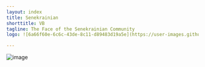 ```yaml
---
layout: index
title: Senekrainian
shorttitle: VB
tagline: The Face of the Senekrainian Community
logo: ![6a66f60e-6c6c-43de-8c11-d89483d19a5e](https://user-images.githubusercontent.com/52472274/60607957-4891ae80-9d8c-11e9-9ce6-3d2c6c4f0761.jpg)

---
```


![image](https://user-images.githubusercontent.com/52472274/60551197-89d87e80-9cf8-11e9-82d7-386d336f7608.png)
